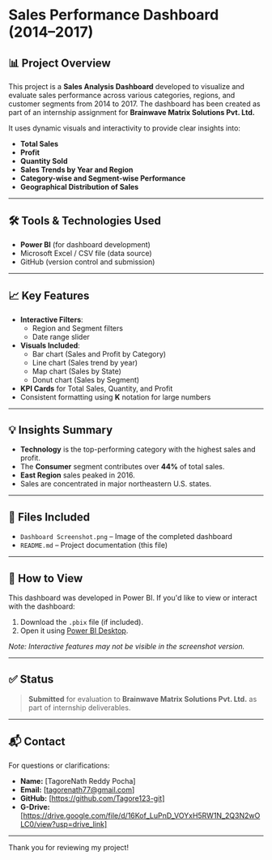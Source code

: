 # Sales Performance Dashboard (2014–2017)

## 📊 Project Overview

This project is a **Sales Analysis Dashboard** developed to visualize and evaluate sales performance across various categories, regions, and customer segments from 2014 to 2017. The dashboard has been created as part of an internship assignment for **Brainwave Matrix Solutions Pvt. Ltd.**

It uses dynamic visuals and interactivity to provide clear insights into:
- **Total Sales**
- **Profit**
- **Quantity Sold**
- **Sales Trends by Year and Region**
- **Category-wise and Segment-wise Performance**
- **Geographical Distribution of Sales**

---

## 🛠️ Tools & Technologies Used

- **Power BI** (for dashboard development)
- Microsoft Excel / CSV file (data source)
- GitHub (version control and submission)

---

## 📈 Key Features

- **Interactive Filters**:
  - Region and Segment filters
  - Date range slider
- **Visuals Included**:
  - Bar chart (Sales and Profit by Category)
  - Line chart (Sales trend by year)
  - Map chart (Sales by State)
  - Donut chart (Sales by Segment)
- **KPI Cards** for Total Sales, Quantity, and Profit
- Consistent formatting using **K** notation for large numbers

---

## 💡 Insights Summary

- **Technology** is the top-performing category with the highest sales and profit.
- The **Consumer** segment contributes over **44%** of total sales.
- **East Region** sales peaked in 2016.
- Sales are concentrated in major northeastern U.S. states.

---

## 📁 Files Included

- `Dashboard Screenshot.png` – Image of the completed dashboard
- `README.md` – Project documentation (this file)

---

## 🔗 How to View

This dashboard was developed in Power BI. If you'd like to view or interact with the dashboard:

1. Download the `.pbix` file (if included).
2. Open it using [Power BI Desktop](https://powerbi.microsoft.com/desktop/).

*Note: Interactive features may not be visible in the screenshot version.*

---

## ✅ Status

> **Submitted** for evaluation to **Brainwave Matrix Solutions Pvt. Ltd.** as part of internship deliverables.

---

## 📬 Contact

For questions or clarifications:

- **Name:** [TagoreNath Reddy Pocha]
- **Email:** [tagorenath77@gmail.com]
- **GitHub:** [https://github.com/Tagore123-git]
- **G-Drive:**[https://drive.google.com/file/d/16Kof_LuPnD_VOYxH5RW1N_2Q3N2wOLC0/view?usp=drive_link]


---

Thank you for reviewing my project!
